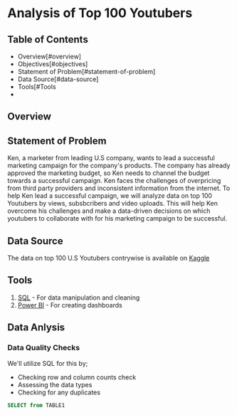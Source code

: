 # Analysis of Top 100 Youtubers

## Table of Contents
- Overview[#overview]
- Objectives[#objectives]
- Statement of Problem[#statement-of-problem]
- Data Source[#data-source]
- Tools[#Tools
- 

## Overview

## Statement of Problem
Ken, a marketer from leading U.S company, wants to lead a successful marketing campaign for the company's products. The company has already approved the marketing budget, so Ken needs to channel the budget towards a successful campaign. Ken faces the challenges of overpricing from third party providers and inconsistent information from the internet. To help Ken lead a successful campaign, we will analyze data on top 100 Youtubers by views, subsbcribers and video uploads. This will help Ken overcome his challenges and make a data-driven decisions on which youtubers to collaborate with for his marketing campaign to be successful.

## Data Source
The data on top 100 U.S Youtubers contrywise is available on [Kaggle](https://www.kaggle.com/datasets/bhavyadhingra00020/top-100-social-media-influencers-2024-countrywise)

## Tools
1. [SQL](https://aka.ms/ssmsfullsetup) - For data manipulation and cleaning
2. [Power BI](https://aka.ms/pbidesktopstore) - For creating dashboards

## Data Anlysis
### Data Quality Checks
We'll utilize SQL for this by;
- Checking row and column counts check
- Assessing the data types
- Checking for any duplicates

```sql
SELECT from TABLE1
```

